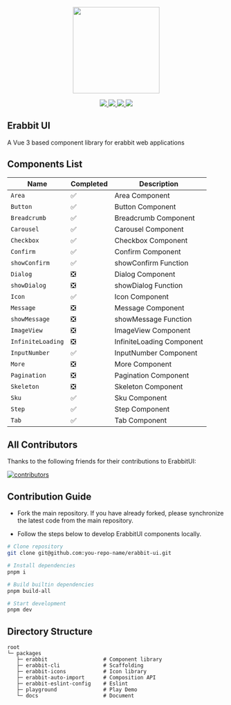 <p align="center">
  <img width="200px" src="https://erabbit-dev.github.io/erabbit-ui/logo.png">
</p>

<p align="center">
  <a href="https://www.npmjs.org/package/erabbit">
    <img src="https://img.shields.io/npm/v/erabbit.svg" />
  </a>
  <a href="https://github.com/erabbit-dev/erabbit">
    <img src="https://img.shields.io/badge/node-%20%3E%3D%2016-47c219" />
  </a>
  <a href="https://npmcharts.com/compare/erabbit?minimal=true">
    <img src="https://img.shields.io/npm/dm/erabbit.svg" />
  </a>
  <a href="https://codecov.io/gh/erabbit-dev/erabbit-ui">
    <img src="https://codecov.io/gh/erabbit-dev/erabbit-ui/branch/main/graph/badge.svg?token=BKSBO2GLZI"/>
  </a>
  <br>
</p>

## Erabbit UI

A Vue 3 based component library for erabbit web applications

## Components List

| Name              | Completed | Description               |
| ----------------- | --------- | ------------------------- |
| `Area`            | ✅        | Area Component            |
| `Button`          | ✅        | Button Component          |
| `Breadcrumb`      | ✅        | Breadcrumb Component      |
| `Carousel`        | ✅        | Carousel Component        |
| `Checkbox`        | ✅        | Checkbox Component        |
| `Confirm`         | ✅        | Confirm Component         |
| `showConfirm`     | ✅        | showConfirm Function      |
| `Dialog`          | ❎        | Dialog Component          |
| `showDialog`      | ❎        | showDialog Function       |
| `Icon`            | ✅        | Icon Component            |
| `Message`         | ❎        | Message Component         |
| `showMessage`     | ❎        | showMessage Function      |
| `ImageView`       | ❎        | ImageView Component       |
| `InfiniteLoading` | ❎        | InfiniteLoading Component |
| `InputNumber`     | ✅        | InputNumber Component     |
| `More`            | ❎        | More Component            |
| `Pagination`      | ❎        | Pagination Component      |
| `Skeleton`        | ❎        | Skeleton Component        |
| `Sku`             | ✅        | Sku Component             |
| `Step`            | ✅        | Step Component            |
| `Tab`             | ✅        | Tab Component             |

## All Contributors

Thanks to the following friends for their contributions to ErabbitUI:

<a href="https://github.com/erabbit-dev/erabbit-ui/graphs/contributors">
  <img src="https://opencollective.com/erabbit/contributors.svg?width=890&button=false" alt="contributors">
</a>

## Contribution Guide

- Fork the main repository. If you have already forked, please synchronize the latest code from the main repository.

- Follow the steps below to develop ErabbitUI components locally.

```sh
# Clone repository
git clone git@github.com:you-repo-name/erabbit-ui.git

# Install dependencies
pnpm i

# Build builtin dependencies
pnpm build-all

# Start development
pnpm dev
```

## Directory Structure

```
root
└─ packages
   ├─ erabbit                  # Component library
   ├─ erabbit-cli              # Scaffolding
   ├─ erabbit-icons            # Icon library
   ├─ erabbit-auto-import      # Composition API
   ├─ erabbit-eslint-config    # Eslint
   ├─ playground               # Play Demo
   └─ docs                     # Document

```
